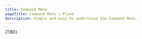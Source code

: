 ```yaml
---
title: Command Menu
pageTitle: Command Menu | Plane
description: Simple and easy to understand the Command Menu.
---
```


[TBD]